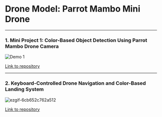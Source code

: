 # Drone Model: Parrot Mambo Mini Drone
---

### 1. Mini Project 1: Color-Based Object Detection Using Parrot Mambo Drone Camera
 
![Demo 1](https://github.com/user-attachments/assets/22020549-48d6-4dfe-9658-e8772a628fb7)

[Link to repository](https://github.com/anushka002/parrot_mambo_series/blob/main/Mini%20Project%201%20Color-Based%20Object%20Detection%20Using%20Parrot%20Mambo%20Drone%20Camera/README.md)

---
### 2. Keyboard-Controlled Drone Navigation and Color-Based Landing System

![ezgif-6cb652c762a512](https://github.com/user-attachments/assets/cc05eab0-488c-4364-9355-5c8671e3d16a)

[Link to repository](https://github.com/anushka002/parrot_mambo_series/blob/main/Mini%20Project%202%20Keyboard-Controlled%20Drone%20Navigation%20and%20Color-Based%20Landing%20System/README.md)
